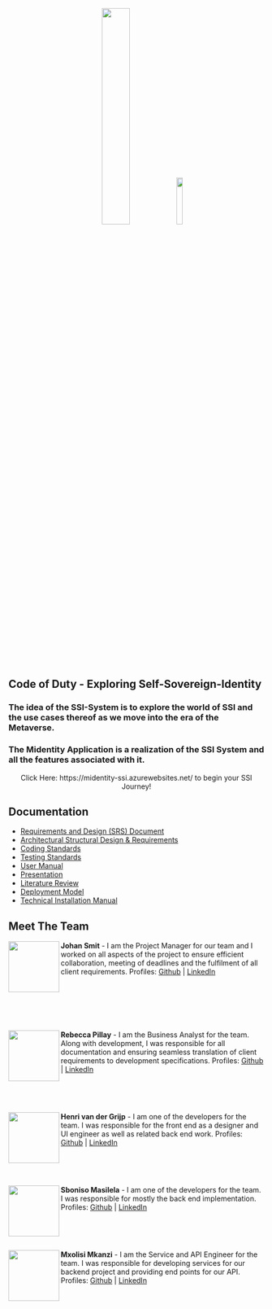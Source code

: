 <p align="center">
  <img width="33%" src="https://user-images.githubusercontent.com/100567494/185946387-11cdb7a8-7092-43c0-b417-9849a673a2d9.png">
  <img width="15.3%" src="https://user-images.githubusercontent.com/100567494/196953518-43cd2a7b-7132-4158-b139-0cddb15f0037.jpg">

</p>


## Code of Duty  - Exploring Self-Sovereign-Identity

### The idea of the SSI-System is to explore the world of SSI and the use cases thereof as we move into the era of the Metaverse.
### The Midentity Application is a realization of the SSI System and all the features associated with it. 
<p align="center"> 
Click Here: https://midentity-ssi.azurewebsites.net/ to begin your SSI Journey! 
</p>

## Documentation

* [Requirements and Design (SRS) Document](https://github.com/COS301-SE-2022/Exploring-Self-Sovereign-Identity/files/9679726/SRS.Document.-.Code.of.Duty.SSI.pdf)
* [Architectural Structural Design & Requirements](https://github.com/COS301-SE-2022/Exploring-Self-Sovereign-Identity/files/9679377/Architectural.Structural.Design.Requirements.-.Code.of.Duty.SSI.pdf)
* [Coding Standards](https://github.com/COS301-SE-2022/Exploring-Self-Sovereign-Identity/files/9682490/Coding.Standards.-.Code.of.Duty.SSI.pdf)
* [Testing Standards](https://github.com/COS301-SE-2022/Exploring-Self-Sovereign-Identity/files/9691925/Testing.Standards.-.Final.pdf)
* [User Manual](https://github.com/COS301-SE-2022/Exploring-Self-Sovereign-Identity/files/9679687/User.Manual.pdf)
* [Presentation](https://github.com/COS301-SE-2022/Exploring-Self-Sovereign-Identity/files/9679400/d6d8b2e4b97b4b6974f7c296699.pdf)
* [Literature Review](https://github.com/COS301-SE-2022/Exploring-Self-Sovereign-Identity/files/9453546/Literature.Review.-.Code.of.Duty.Exploring.SSI.pdf)
* [Deployment Model](https://github.com/COS301-SE-2022/Exploring-Self-Sovereign-Identity/files/9679472/Deployment.Model.-.Code.of.Duty.SSI.pdf)
* [Technical Installation Manual](https://github.com/COS301-SE-2022/Exploring-Self-Sovereign-Identity/files/9679696/Technical.Installation.Manual.pdf)


## Meet The Team 

<img align="left" width="100" src="https://user-images.githubusercontent.com/100567494/197061318-b241d1d2-3c2d-4357-bb28-45694f8e8369.jpg">
  
<b>Johan Smit</b> - I am the Project Manager for our team and I worked on all aspects of the project to ensure efficient collaboration, meeting of deadlines and the fulfilment of all client requirements. Profiles: [Github](https://github.com/JohanCSmit) | [LinkedIn](https://www.linkedin.com/in/johan-smit-2aa294157) 
<p>&nbsp;</p>
<p>&nbsp;</p>
<p>&nbsp;</p>
<img align="left" width="100" src="https://user-images.githubusercontent.com/100567494/197062205-40d2c30c-6f55-457b-9148-8058380e8f5b.jpg">

<b>Rebecca Pillay</b> - I am the Business Analyst for the team. Along with development, I was responsible for all documentation and ensuring seamless translation of client requirements to development specifications. Profiles: [Github](https://github.com/RebeccaPillay) | [LinkedIn](https://www.linkedin.com/in/rebecca-p-48b236118) 
<p>&nbsp;</p>
<p>&nbsp;</p>

<img align="left" width="100" src="https://user-images.githubusercontent.com/100567494/197062487-9f177613-91ab-48a0-9b69-baa4d036573c.jpg">

<b>Henri van der Grijp</b> - I am one of the developers for the team. I was responsible for the front end as a designer and UI engineer as well as related back end work. Profiles: [Github](https://github.com/H-e-n-r-i) | [LinkedIn](https://www.linkedin.com/in/henri-van-der-grijp-31a70123a/)
<p>&nbsp;</p>
<p>&nbsp;</p>

<img align="left" width="100" src="https://user-images.githubusercontent.com/100567494/197062655-9f49bbce-8393-4f93-aa3a-b89d0751c3c8.jpg">

<b>Sboniso Masilela</b> - I am one of the developers for the team. I was responsible for mostly the back end implementation. Profiles: [Github](https://github.com/10416260) | [LinkedIn](https://www.linkedin.com/in/sboniso-masilela-b0a5a335/)
<p>&nbsp;</p>
<p>&nbsp;</p>

<img align="left" width="100" src="https://user-images.githubusercontent.com/100567494/197062767-4b26490f-2686-44a2-92f9-8fd23c36f31c.jpg">


<b>Mxolisi Mkanzi</b> - I am the Service and API Engineer for the team. I was responsible for developing services for our backend project and providing end points for our API. Profiles: [Github](https://github.com/MxolisiMkanzi) | [LinkedIn](https://www.linkedin.com/in/mxolisi-mkanzi-1a40bb168)
<p>&nbsp;</p>
<p>&nbsp;</p>
<p>&nbsp;</p>





